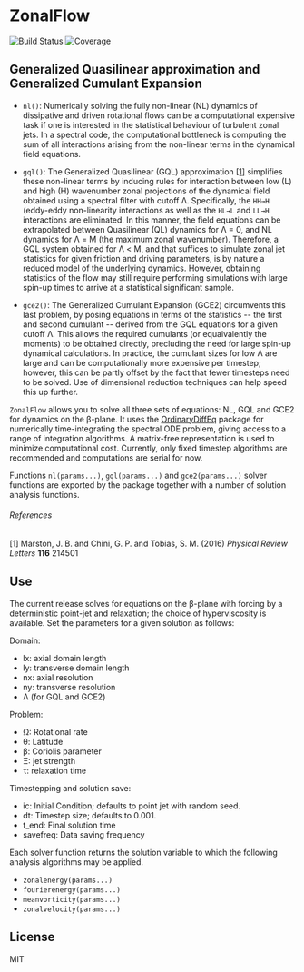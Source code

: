 # ZonalFlow
[![Build Status](https://travis-ci.com/gvn22/ZonalFlow.jl.svg?branch=master)](https://travis-ci.com/gvn22/ZonalFlow.jl)
[![Coverage](https://codecov.io/gh/gvn22/ZonalFlow.jl/branch/master/graph/badge.svg)](https://codecov.io/gh/gvn22/ZonalFlow.jl)

## Generalized Quasilinear approximation and Generalized Cumulant Expansion

- `nl()`: Numerically solving the fully non-linear (NL) dynamics of dissipative and driven rotational flows can be a computational expensive task if one is interested in the statistical behaviour of turbulent zonal jets. In a spectral code, the computational bottleneck is computing the sum of all interactions arising from the non-linear terms in the dynamical field equations.

- `gql()`: The Generalized Quasilinear (GQL) approximation [[1]](#1) simplifies these non-linear terms by inducing rules for interaction between low (L) and high (H) wavenumber zonal projections of the dynamical field obtained using a spectral filter with cutoff Λ. Specifically, the `HH→H` (eddy-eddy non-linearity interactions as well as the `HL→L` and `LL→H` interactions are eliminated. In this manner, the field equations can be extrapolated between Quasilinear (QL) dynamics for Λ = 0, and NL dynamics for Λ = M (the maximum zonal wavenumber). Therefore, a GQL system obtained for Λ < M, and that suffices to simulate zonal jet statistics for given friction and driving parameters, is by nature a reduced model of the underlying dynamics. However, obtaining statistics of the flow may still require performing simulations with large spin-up times to arrive at a statistical significant sample.

- `gce2()`: The Generalized Cumulant Expansion (GCE2) circumvents this last problem, by posing equations in terms of the statistics -- the first and second cumulant -- derived from the GQL equations for a given cutoff Λ. This allows the required cumulants (or equaivalently the moments) to be obtained directly, precluding the need for large spin-up dynamical calculations. In practice, the cumulant sizes for low Λ are large and can be computationally more expensive per timestep; however, this can be partly offset by the fact that fewer timesteps need to be solved. Use of dimensional reduction techniques can help speed this up further.

`ZonalFlow` allows you to solve all three sets of equations: NL, GQL and GCE2 for dynamics on the β-plane. It uses the [OrdinaryDiffEq](https://github.com/SciML/OrdinaryDiffEq.jl) package for numerically time-integrating the spectral ODE problem, giving access to a range of integration algorithms. A matrix-free representation is used to minimize computational cost. Currently, only fixed timestep algorithms are recommended and computations are serial for now.

Functions `nl(params...)`, `gql(params...)` and `gce2(params...)` solver functions are exported by the package together with a number of solution analysis functions.

###### References
<a id="1">[1]</a> Marston, J. B. and Chini, G. P. and Tobias, S. M. (2016) _Physical Review Letters_ __116__ 214501

## Use
The current release solves for equations on the β-plane with forcing by a deterministic point-jet and relaxation; the choice of hyperviscosity is available. Set the parameters for a given solution as follows:

Domain:
- lx: axial domain length
- ly: transverse domain length
- nx: axial resolution
- ny: transverse resolution
- Λ (for GQL and GCE2)

Problem:
- Ω: Rotational rate
- θ: Latitude
- β: Coriolis parameter
- Ξ: jet strength
- τ: relaxation time

Timestepping and solution save:
- ic: Initial Condition; defaults to point jet with random seed.
- dt: Timestep size; defaults to 0.001.
- t_end: Final solution time
- savefreq: Data saving frequency

Each solver function returns the solution variable to which the following analysis algorithms may be applied.

- `zonalenergy(params...)`
- `fourierenergy(params...)`
- `meanvorticity(params...)`
- `zonalvelocity(params...)`

## License
MIT
